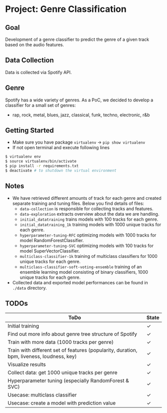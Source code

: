 # Project: Genre Classification

## Goal
Development of a genre classifier to predict the genre of a given track based on the audio features.

## Data Collection
Data is collected via Spotify API.

## Genre
Spotify has a wide variety of genres. As a PoC, we decided to develop a classifier for a small set of genres:
- rap, rock, metal, blues, jazz, classical, funk, techno, electronic, r&b

## Getting Started
- Make sure you have package `virtualenv` -> `pip show virtualenv`
- If not open terminal and execute following lines
```bash
$ virtualenv env
$ source virtualenv/bin/activate
$ pip install -r requirements.txt
$ deactivate # to shutdown the virtual environment
```

## Notes
- We have retrieved different amounts of track for each genre and created separate training and tuning files. Below you find details of files:
  - `data-collection` is responsible for collecting tracks and features.
  - `data-exploration` extracts overview about the data we are handling.
  - `initial_datatraining` trains models with 100 tracks for each genre.
  - `initial_datatraining_1k` training models with 1000 unique tracks for each genre.
  - `hyperparameter-tuning-RFC` optimizing models with 1000 tracks for model RandomForestClassifier.
  - `hyperparameter-tuning-SVC` optimizing models with 100 tracks for model SuperVectorClassifier.
  - `multiclass-classifier-1k` training of multiclass classifiers for 1000 unique tracks for each genre.
  - `multiclass-classifier-soft-voting-ensemble` training of an ensemble learning model consisting of binary classifiers, 1000 unique tracks for each genre.
- Collected data and exported model performances can be found in `./data` directory.


## TODOs
| ToDo                                                                                      | State |
|-------------------------------------------------------------------------------------------|-------|
| Initial training                                                                          | ✓     |
| Find out more info about genre tree structure of Spotify                                  | ✓     |
| Train with more data (1000 tracks per genre)                                              | ✓     |
| Train with different set of features (popularity, duration, bpm, liveness, loudness, key) | ✓     |
| Visualize results                                                                         | ✓     |
| Collect data: get 1000 unique tracks per genre                                            | ✓     |
| Hyperparameter tuning (especially RandomForest & SVC)                                     | ✓     |
| Usecase: multiclass classifier                                                            | ✓     |
| Usecase: create a model with prediction value                                             | ✓     |